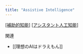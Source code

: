 ```yaml
---
title: "Assistive Intelligence"
---
```


[[補助的知能]](近藤弥生子訳)
[[アシスタント人工知能]](西尾訳)

関連
- [[理想のAIはドラえもん]]
